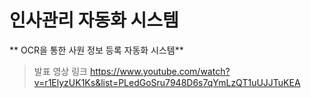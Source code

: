 # 인사관리 자동화 시스템 
** OCR을 통한 사원 정보 등록 자동화 시스템** 

> 발표 영상 링크 https://www.youtube.com/watch?v=r1ElyzUK1Ks&list=PLedGoSru7948D6s7qYmLzQT1uUJJTuKEA



